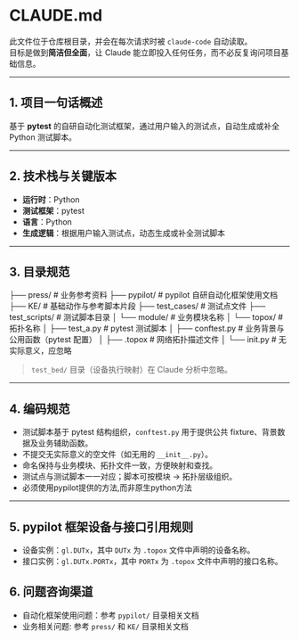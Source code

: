 # CLAUDE.md 

此文件位于仓库根目录，并会在每次请求时被 `claude-code` 自动读取。  
目标是做到**简洁但全面**，让 Claude 能立即投入任何任务，而不必反复询问项目基础信息。

---

## 1. 项目一句话概述

基于 **pytest** 的自研自动化测试框架，通过用户输入的测试点，自动生成或补全 Python 测试脚本。

---

## 2. 技术栈与关键版本

- **运行时**：Python 
- **测试框架**：pytest
- **语言**：Python  
- **生成逻辑**：根据用户输入测试点，动态生成或补全测试脚本  

---

## 3. 目录规范

├── press/ # 业务参考资料
├── pypilot/ # pypilot 自研自动化框架使用文档
├── KE/ # 基础动作与参考脚本片段
├── test_cases/ # 测试点文件
├── test_scripts/ # 测试脚本目录
│ └── module/ # 业务模块名称
│ └── topox/ # 拓扑名称
│ ├── test_a.py # pytest 测试脚本
│ ├── conftest.py # 业务背景与公用函数（pytest 配置）
│ ├── .topox # 网络拓扑描述文件
│ └── init.py # 无实际意义，应忽略

> `test_bed/` 目录（设备执行映射）在 Claude 分析中忽略。  

---

## 4. 编码规范

- 测试脚本基于 pytest 结构组织，`conftest.py` 用于提供公共 fixture、背景数据及业务辅助函数。  
- 不提交无实际意义的空文件（如无用的 `__init__.py`）。  
- 命名保持与业务模块、拓扑文件一致，方便映射和查找。  
- 测试点与测试脚本一一对应；脚本可按模块 → 拓扑层级组织。  
- 必须使用pypilot提供的方法,而非原生python方法

---

## 5. pypilot 框架设备与接口引用规则

- 设备实例：`gl.DUTx`，其中 `DUTx` 为 `.topox` 文件中声明的设备名称。  
- 接口实例：`gl.DUTx.PORTx`，其中 `PORTx` 为 `.topox` 文件中声明的接口名称。  

## 6. 问题咨询渠道

- 自动化框架使用问题：参考 `pypilot/` 目录相关文档 
- 业务相关问题: 参考 `press/` 和 `KE/` 目录相关文档 